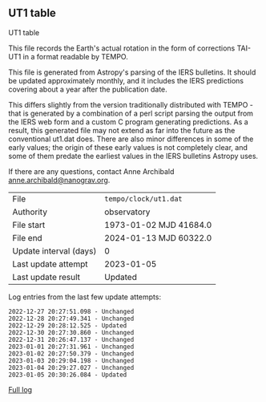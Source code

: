 
## UT1 table

UT1 table

This file records the Earth's actual rotation in the form of
corrections TAI-UT1 in a format readable by TEMPO.

This file is generated from Astropy's parsing of the IERS
bulletins. It should be updated approximately monthly, and it
includes the IERS predictions covering about a year after the
publication date.

This differs slightly from the version traditionally distributed
with TEMPO - that is generated by a combination of a perl script
parsing the output from the IERS web form and a custom C program
generating predictions. As a result, this generated file may not
extend as far into the future as the conventional ut1.dat does.
There are also minor differences in some of the early values; the
origin of these early values is not completely clear, and some of
them predate the earliest values in the IERS bulletins Astropy uses.

If there are any questions, contact Anne Archibald
<anne.archibald@nanograv.org>.

|     |     |
|:--- |:--- |
| File | `tempo/clock/ut1.dat` |
| Authority | observatory |
| File start | 1973-01-02 MJD 41684.0 |
| File end | 2024-01-13 MJD 60322.0 |
| Update interval (days) | 0 |
| Last update attempt | 2023-01-05 |
| Last update result | Updated |

Log entries from the last few update attempts:
```
2022-12-27 20:27:51.098 - Unchanged
2022-12-28 20:27:49.341 - Unchanged
2022-12-29 20:28:12.525 - Updated
2022-12-30 20:27:30.860 - Unchanged
2022-12-31 20:26:47.137 - Unchanged
2023-01-01 20:27:31.961 - Unchanged
2023-01-02 20:27:50.379 - Unchanged
2023-01-03 20:29:04.198 - Unchanged
2023-01-04 20:29:27.027 - Unchanged
2023-01-05 20:30:26.084 - Updated
```
[Full log](https://raw.githubusercontent.com/ipta/pulsar-clock-corrections/main/log/tempo/clock/ut1.dat.log)
